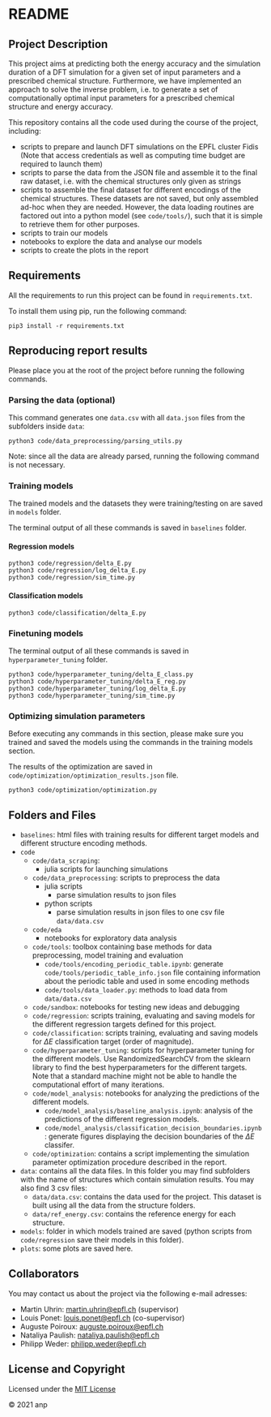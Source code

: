 # README

## Project Description

This project aims at predicting both the energy accuracy and the simulation duration of a DFT simulation for a given set of input parameters and a prescribed chemical structure. Furthermore, we have implemented an approach to solve the inverse problem, i.e. to generate a set of computationally optimal input parameters for a prescribed chemical structure and energy accuracy.

This repository contains all the code used during the course of the project, including:

- scripts to prepare and launch DFT simulations on the EPFL cluster Fidis (Note that access credentials as well as computing time budget are required to launch them)
- scripts to parse the data from the JSON file and assemble it to the final raw dataset, i.e. with the chemical structures only given as strings
- scripts to assemble the final dataset for different encodings of the chemical structures. These datasets are not saved, but only assembled ad-hoc when they are needed. However, the data loading routines are factored out into a python model (see `code/tools/`), such that it is simple to retrieve them for other purposes.
- scripts to train our models
- notebooks to explore the data and analyse our models
- scripts to create the plots in the report

## Requirements

All the requirements to run this project can be found in `requirements.txt`.

To install them using pip, run the following command:

    pip3 install -r requirements.txt

## Reproducing report results

Please place you at the root of the project before running the following commands.

### Parsing the data (optional)

This command generates one `data.csv` with all `data.json` files from the subfolders inside `data`:

    python3 code/data_preprocessing/parsing_utils.py

Note: since all the data are already parsed, running the following command is not necessary.

### Training models

The trained models and the datasets they were training/testing on are saved in `models` folder.

The terminal output of all these commands is saved in `baselines` folder.

#### Regression models

    python3 code/regression/delta_E.py
    python3 code/regression/log_delta_E.py
    python3 code/regression/sim_time.py

#### Classification models

    python3 code/classification/delta_E.py

### Finetuning models

The terminal output of all these commands is saved in `hyperparameter_tuning` folder.

    python3 code/hyperparameter_tuning/delta_E_class.py
    python3 code/hyperparameter_tuning/delta_E_reg.py
    python3 code/hyperparameter_tuning/log_delta_E.py
    python3 code/hyperparameter_tuning/sim_time.py

### Optimizing simulation parameters

Before executing any commands in this section, please make sure you trained and saved the models using the commands in the training models section.

The results of the optimization are saved in `code/optimization/optimization_results.json` file.

    python3 code/optimization/optimization.py

## Folders and Files

- `baselines`: html files with training results for different target models and different structure encoding methods.
- `code`
  - `code/data_scraping`:
    - julia scripts for launching simulations
  - `code/data_preprocessing`: scripts to preprocess the data
    - julia scripts
      - parse simulation results to json files
    - python scripts
      - parse simulation results in json files to one csv file `data/data.csv`
  - `code/eda`
    - notebooks for exploratory data analysis
  - `code/tools`: toolbox containing base methods for data preprocessing, model training and evaluation
    - `code/tools/encoding_periodic_table.ipynb`: generate `code/tools/periodic_table_info.json` file containing information about the periodic table and used in some encoding methods
    - `code/tools/data_loader.py`: methods to load data from `data/data.csv`
  - `code/sandbox`: notebooks for testing new ideas and debugging
  - `code/regression`: scripts training, evaluating and saving models for the different regression targets defined for this project.
  - `code/classification`: scripts training, evaluating and saving models for $\Delta E$ classification target (order of magnitude).
  - `code/hyperparameter_tuning`: scripts for hyperparameter tuning for the different models. Use RandomizedSearchCV from the sklearn library to find the best hyperparameters for the different targets. Note that a standard machine might not be able to handle the computational effort of many iterations.
  - `code/model_analysis`: notebooks for analyzing the predictions of the different models.
    - `code/model_analysis/baseline_analysis.ipynb`: analysis of the predictions of the different regression models.
    - `code/model_analysis/classification_decision_boundaries.ipynb`: generate figures displaying the decision boundaries of the $\Delta E$ classifer.
  - `code/optimization`: contains a script implementing the simulation parameter optimization procedure described in the report.
- `data`: contains all the data files. In this folder you may find subfolders with the name of structures which contain simulation results. You may also find 3 csv files:
  - `data/data.csv`: contains the data used for the project. This dataset is built using all the data from the structure folders.
  - `data/ref_energy.csv`: contains the reference energy for each structure.
- `models`: folder in which models trained are saved (python scripts from `code/regression` save their models in this folder).
- `plots`: some plots are saved here.

## Collaborators

You may contact us about the project via the following e-mail adresses:

- Martin Uhrin: martin.uhrin@epfl.ch (supervisor)
- Louis Ponet: louis.ponet@epfl.ch (co-supervisor)
- Auguste Poiroux: auguste.poiroux@epfl.ch
- Nataliya Paulish: nataliya.paulish@epfl.ch
- Philipp Weder: philipp.weder@epfl.ch

## License and Copyright

Licensed under the [MIT License](LICENSE)

© 2021 anp
